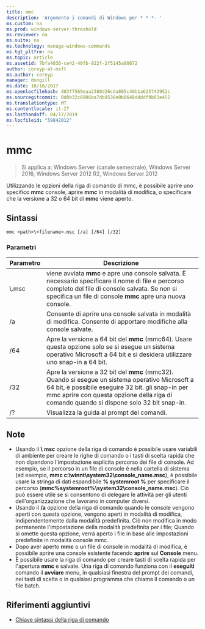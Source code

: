 ```yaml
---
title: mmc
description: 'Argomento i comandi di Windows per * * *- '
ms.custom: na
ms.prod: windows-server-threshold
ms.reviewer: na
ms.suite: na
ms.technology: manage-windows-commands
ms.tgt_pltfrm: na
ms.topic: article
ms.assetid: 7bfa4030-ce42-40fb-922f-2f5145a80872
author: coreyp-at-msft
ms.author: coreyp
manager: dongill
ms.date: 10/16/2017
ms.openlocfilehash: 403f7569eaa2380d26cda805c40b1a623743952c
ms.sourcegitcommit: 0d0b32c8986ba7db9536e0b8648d4ddf9b03e452
ms.translationtype: MT
ms.contentlocale: it-IT
ms.lasthandoff: 04/17/2019
ms.locfileid: "59842012"
---
```

# <a name="mmc"></a>mmc

>Si applica a: Windows Server (canale semestrale), Windows Server 2016, Windows Server 2012 R2, Windows Server 2012

Utilizzando le opzioni della riga di comando di mmc, è possibile aprire uno specifico **mmc** console, aprire **mmc** in modalità di modifica, o specificare che la versione a 32 o 64 bit di **mmc** viene aperto.
## <a name="syntax"></a>Sintassi
```
mmc <path>\<filename>.msc [/a] [/64] [/32]
```
### <a name="parameters"></a>Parametri
|Parametro|Descrizione|
|-------|--------|
|<path>\\<filename>.msc|viene avviata **mmc** e apre una console salvata. È necessario specificare il nome di file e percorso completo del file di console salvata. Se non si specifica un file di console **mmc** apre una nuova console.|
|/a|Consente di aprire una console salvata in modalità di modifica.  Consente di apportare modifiche alla console salvate.|
|/64|Apre la versione a 64 bit del **mmc** (mmc64). Usare questa opzione solo se si esegue un sistema operativo Microsoft a 64 bit e si desidera utilizzare uno snap-in a 64 bit.|
|/32|Apre la versione a 32 bit del **mmc** (mmc32). Quando si esegue un sistema operativo Microsoft a 64 bit, è possibile eseguire 32 bit. gli snap-in per mmc aprire con questa opzione della riga di comando quando si dispone solo 32 bit snap-in.|
|/?|Visualizza la guida al prompt dei comandi.|
## <a name="remarks"></a>Note
-   Usando il <path> **\\** <filename> **msc** opzione della riga di comando è possibile usare variabili di ambiente per creare le righe di comando o i tasti di scelta rapida che non dipendono l'impostazione esplicita percorso dei file di console. Ad esempio, se il percorso in un file di console è nella cartella di sistema (ad esempio, **mmc c:\winnt\system32\console_name.msc**), è possibile usare la stringa di dati espandibile **% systemroot %** per specificare il percorso (**mmc%systemroot%\system32\console_name.msc**). Ciò può essere utile se si consentono di delegare le attività per gli utenti dell'organizzazione che lavorano in computer diversi.
-   Usando il **/a** opzione della riga di comando quando le console vengono aperti con questa opzione, vengono aperti in modalità di modifica, indipendentemente dalla modalità predefinita. Ciò non modifica in modo permanente l'impostazione della modalità predefinita per i file; Quando si omette questa opzione, verrà aperto i file in base alle impostazioni predefinite in modalità console mmc.
-   Dopo aver aperto **mmc** o un file di console in modalità di modifica, è possibile aprire una console esistente facendo **aprire** sul **Console** menu.
-   È possibile usare la riga di comando per creare tasti di scelta rapida per l'apertura **mmc** e salvate. Una riga di comando funziona con il **eseguiti** comando il **avviare** menu, in qualsiasi finestra del prompt dei comandi, nei tasti di scelta o in qualsiasi programma che chiama il comando o un file batch.
## <a name="additional-references"></a>Riferimenti aggiuntivi
-   [Chiave sintassi della riga di comando](command-line-syntax-key.md)

